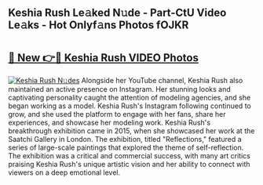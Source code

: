 ## Keshia Rush Le𝚊ked N𝚞de - Part-CtU Video Le𝚊ks - Hot Onlyf𝚊ns Photos fOJKR

# <h2><a href="http://ac30850.deff.icu/?id=Keshia+Rush">🔗 New 👉🔴 Keshia Rush VIDEO Photos</a></h2>

[![Keshia Rush N𝚞des](https://i.imgur.com/rIISA9y.gif)](http://ac30850.deff.icu/?id=Keshia+Rush)
Alongside her YouTube channel, Keshia Rush also maintained an active presence on Instagram. Her stunning looks and captivating personality caught the attention of modeling agencies, and she began working as a model. Keshia Rush's Instagram following continued to grow, and she used the platform to engage with her fans, share her experiences, and showcase her modeling work. Keshia Rush's breakthrough exhibition came in 2015, when she showcased her work at the Saatchi Gallery in London. The exhibition, titled "Reflections," featured a series of large-scale paintings that explored the theme of self-reflection. The exhibition was a critical and commercial success, with many art critics praising Keshia Rush's unique artistic vision and her ability to connect with viewers on a deep emotional level.
